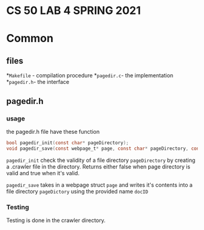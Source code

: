 # CS 50 LAB 4 SPRING 2021
# Common

## files 
*`Makefile` - compilation procedure
*`pagedir.c`- the implementation
*`pagedir.h`- the interface

## pagedir.h 

### usage
the pagedir.h file have these function
```c 
bool pagedir_init(const char* pageDirectory);
void pagedir_save(const webpage_t* page, const char* pageDirectory, const int docID);
```
`pagedir_init` check the validity of a file directory `pageDirectory` by creating a .crawler file in the directory. Returns either false when page directory is valid and true when it's valid. 

`pagedir_save` takes in a webpage struct `page` and writes it's contents into a file directory `pageDictory` using the provided name `docID`

### Testing
Testing is done in the crawler directory. 


